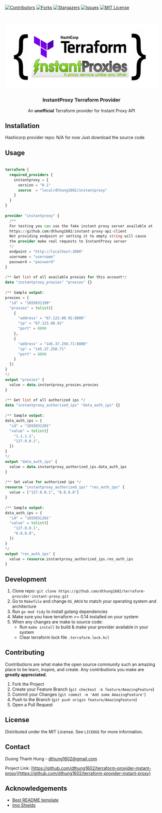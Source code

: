 <!-- README template from https://github.com/dthung1602/terraform-provider-instant-proxy -->


[![Contributors][contributors-shield]][contributors-url]
[![Forks][forks-shield]][forks-url]
[![Stargazers][stars-shield]][stars-url]
[![Issues][issues-shield]][issues-url]
[![MIT License][license-shield]][license-url]

<!-- PROJECT LOGO -->
<br />
<p align="center">
  <a href="https://github.com/dthung1602/terraform-provider-instant-proxy">
    <img src="./logo.png" width="600">
  </a>

<h3 align="center">InstantProxy Terraform Provider</h3>

<p align="center">
   An <b>unofficial</b> Terraform provider for Instant Proxy API
</p>


## Installation

Hashicorp provider repo: N/A for now
Just download the source code

## Usage

```terraform

terraform {
  required_providers {
    instantproxy = {
      version = "0.1"
      source  = "local/dthung1602/instantproxy"
    }
  }
}

provider "instantproxy" {
  /**
  For testing you can use the fake instant proxy server available at 
  https://github.com/dthung1602/instant-proxy-api-client
  Not providing endpoint or setting it to empty string will cause 
  the provider make real requests to InstantProxy server
  */
  endpoint = "http://localhost:3000"
  username = "username"
  password = "password"
}

/** Get list of all available proxies for this account*/
data "instantproxy_proxies" "proxies" {}

/** Sample output:
proxies = {
  "id" = "1655031199"
  "proxies" = tolist([
    {
      "address" = "67.123.80.92:8800"
      "ip" = "67.123.80.92"
      "port" = 8800
    },
    {
      "address" = "145.37.250.71:8800"
      "ip" = "145.37.250.71"
      "port" = 8800
    }
  ])
}
*/
output "proxies" {
  value = data.instantproxy_proxies.proxies
}

/** Get list of all authorized ips */
data "instantproxy_authorized_ips" "data_auth_ips" {}

/** Sample output:
data_auth_ips = {
  "id" = "1655031201"
  "value" = tolist([
    "1.1.1.1",
    "127.0.0.1",
  ])
}
*/
output "data_auth_ips" {
  value = data.instantproxy_authorized_ips.data_auth_ips
}

/** Set value for authorized ips */
resource "instantproxy_authorized_ips" "res_auth_ips" {
  value = ["127.0.0.1", "8.8.8.8"]
}

/** Sample output:
data_auth_ips = {
  "id" = "1655031201"
  "value" = tolist([
    "127.0.0.1",
    "8.8.8.8",
  ])
}
*/
output "res_auth_ips" {
  value = resource.instantproxy_authorized_ips.res_auth_ips
}

```

## Development

1. Clone repo: `git clone https://github.com/dthung1602/terraform-provider-instant-proxy.git`
2. Go to `Makefile` and change `OS_ARCH` to match your operating system and architecture
3. Run `go mod tidy` to install golang dependencies
4. Make sure you have terraform >= 0.14 installed on your system
5. When any changes are make to source code:
   - Run `make install` to build & make your provider available in your system
   - Clear terraform lock file `.terraform.lock.hcl`


<!-- CONTRIBUTING -->
## Contributing

Contributions are what make the open source community such an amazing place to be learn, inspire, and create. Any contributions you make are **greatly appreciated**.

1. Fork the Project
2. Create your Feature Branch (`git checkout -b feature/AmazingFeature`)
3. Commit your Changes (`git commit -m 'Add some AmazingFeature'`)
4. Push to the Branch (`git push origin feature/AmazingFeature`)
5. Open a Pull Request



<!-- LICENSE -->
## License

Distributed under the MIT License. See `LICENSE` for more information.


<!-- CONTACT -->
## Contact

Duong Thanh Hung - [dthung1602@gmail.com](mailto:dthung1602@gmail.com)

Project Link: [https://github.com/dthung1602/terraform-provider-instant-proxy](https://github.com/dthung1602/terraform-provider-instant-proxy)


<!-- ACKNOWLEDGEMENTS -->
## Acknowledgements
* [Best README template](https://github.com/othneildrew/Best-README-Template)
* [Img Shields](https://shields.io)



<!-- MARKDOWN LINKS & IMAGES -->
<!-- https://www.markdownguide.org/basic-syntax/#reference-style-links -->
[contributors-shield]: https://img.shields.io/github/contributors/dthung1602/terraform-provider-instant-proxy.svg?style=flat-square
[contributors-url]: https://github.com/dthung1602/terraform-provider-instant-proxy/graphs/contributors
[forks-shield]: https://img.shields.io/github/forks/dthung1602/terraform-provider-instant-proxy.svg?style=flat-square
[forks-url]: https://github.com/dthung1602/terraform-provider-instant-proxy/network/members
[stars-shield]: https://img.shields.io/github/stars/dthung1602/terraform-provider-instant-proxy.svg?style=flat-square
[stars-url]: https://github.com/dthung1602/terraform-provider-instant-proxy/stargazers
[issues-shield]: https://img.shields.io/github/issues/dthung1602/terraform-provider-instant-proxy.svg?style=flat-square
[issues-url]: https://github.com/dthung1602/terraform-provider-instant-proxy/issues
[license-shield]: https://img.shields.io/github/license/dthung1602/terraform-provider-instant-proxy.svg?style=flat-square
[license-url]: https://github.com/dthung1602/terraform-provider-instant-proxy/blob/master/LICENSE
